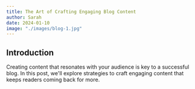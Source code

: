 ```yaml
---
title: The Art of Crafting Engaging Blog Content
author: Sarah
date: 2024-01-10
image: "./images/blog-1.jpg"
---
```


## Introduction

Creating content that resonates with your audience is key to a successful blog. In this post, we'll explore strategies to craft engaging content that keeps readers coming back for more.
